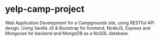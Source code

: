 # yelp-camp-project
Web Application Development for a Campgrounds site, using RESTful API design. Using Vanilla JS &amp; Bootstrap for frontend, NodeJS, Express and Mongoose for backend and MongoDB as a NoSQL database.
